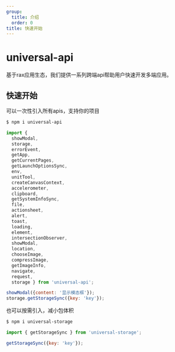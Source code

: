 ```yaml
---
group:
  title: 介绍
  order: 0
title: 快速开始
---
```


# universal-api

基于rax应用生态，我们提供一系列跨端api帮助用户快速开发多端应用。

## 快速开始

可以一次性引入所有apis，支持你的项目

```bash
$ npm i universal-api
```

```js
import { 
  showModal,
  storage,
  errorEvent,
  getApp,
  getCurrentPages,
  getLaunchOptionsSync,
  env,
  unitTool,
  createCanvasContext,
  accelerometer,
  clipboard,
  getSystemInfoSync,
  file,
  actionsheet,
  alert,
  toast,
  loading,
  element,
  intersectionObserver,
  showModal,
  location,
  chooseImage,
  compressImage,
  getImageInfo,
  navigate,
  request,
  storage } from 'universal-api';

showModal({content: '显示模态框'});
storage.getStorageSync({key: 'key'});

```

也可以按需引入，减小包体积


```bash
$ npm i universal-storage
```

```js
import { getStorageSync } from 'universal-storage';

getStorageSync({key: 'key'});

```
